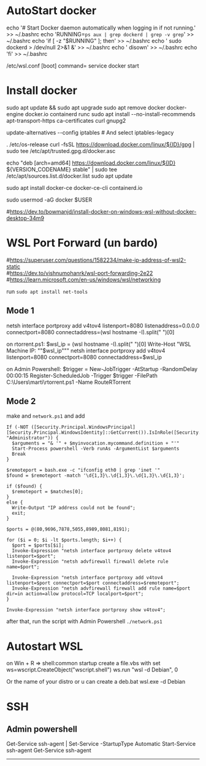 # AutoStart docker

echo '# Start Docker daemon automatically when logging in if not running.' >> ~/.bashrc
echo 'RUNNING=`ps aux | grep dockerd | grep -v grep`' >> ~/.bashrc
echo 'if [ -z "$RUNNING" ]; then' >> ~/.bashrc
echo ' sudo dockerd > /dev/null 2>&1 &' >> ~/.bashrc
echo ' disown' >> ~/.bashrc
echo 'fi' >> ~/.bashrc

/etc/wsl.conf
[boot]
command= service docker start

# Install docker

sudo apt update && sudo apt upgrade
sudo apt remove docker docker-engine docker.io containerd runc
sudo apt install --no-install-recommends apt-transport-https ca-certificates curl gnupg2

update-alternatives --config iptables # And select iptables-legacy

. /etc/os-release
curl -fsSL https://download.docker.com/linux/${ID}/gpg | sudo tee /etc/apt/trusted.gpg.d/docker.asc

echo "deb [arch=amd64] https://download.docker.com/linux/${ID} ${VERSION_CODENAME} stable" | sudo tee /etc/apt/sources.list.d/docker.list
sudo apt update

sudo apt install docker-ce docker-ce-cli containerd.io

sudo usermod -aG docker $USER

#https://dev.to/bowmanjd/install-docker-on-windows-wsl-without-docker-desktop-34m9

# WSL Port Forward (un bardo)

#https://superuser.com/questions/1582234/make-ip-address-of-wsl2-static  
#https://dev.to/vishnumohanrk/wsl-port-forwarding-2e22  
#https://learn.microsoft.com/en-us/windows/wsl/networking

run `sudo apt install net-tools`

## Mode 1

netsh interface portproxy add v4tov4 listenport=8080 listenaddress=0.0.0.0 connectport=8080 connectaddress=(wsl hostname -I).split(" ")[0]

on rtorrent.ps1:
$wsl_ip = (wsl hostname -I).split(" ")[0]
Write-Host "WSL Machine IP: ""$wsl_ip"""
netsh interface portproxy add v4tov4 listenport=8080 connectport=8080 connectaddress=$wsl_ip

on Admin Powershell:
$trigger = New-JobTrigger -AtStartup -RandomDelay 00:00:15
Register-ScheduledJob -Trigger $trigger -FilePath C:\Users\marti\rtorrent.ps1 -Name RouteRTorrent

## Mode 2

make and `network.ps1` and add

```
If (-NOT ([Security.Principal.WindowsPrincipal][Security.Principal.WindowsIdentity]::GetCurrent()).IsInRole([Security.Principal.WindowsBuiltInRole] "Administrator")) {
  $arguments = "& '" + $myinvocation.mycommand.definition + "'"
  Start-Process powershell -Verb runAs -ArgumentList $arguments
  Break
}

$remoteport = bash.exe -c "ifconfig eth0 | grep 'inet '"
$found = $remoteport -match '\d{1,3}\.\d{1,3}\.\d{1,3}\.\d{1,3}';

if ($found) {
  $remoteport = $matches[0];
}
else {
  Write-Output "IP address could not be found";
  exit;
}

$ports = @(80,9696,7878,5055,8989,8081,8191);

for ($i = 0; $i -lt $ports.length; $i++) {
  $port = $ports[$i];
  Invoke-Expression "netsh interface portproxy delete v4tov4 listenport=$port";
  Invoke-Expression "netsh advfirewall firewall delete rule name=$port";

  Invoke-Expression "netsh interface portproxy add v4tov4 listenport=$port connectport=$port connectaddress=$remoteport";
  Invoke-Expression "netsh advfirewall firewall add rule name=$port dir=in action=allow protocol=TCP localport=$port";
}

Invoke-Expression "netsh interface portproxy show v4tov4";
```

after that, run the script with Admin Powershell `./network.ps1`

# Autostart WSL

on Win + R => shell:common startup
create a file.vbs with
set ws=wscript.CreateObject("wscript.shell")
ws.run "wsl -d Debian", 0

Or the name of your distro
or u can create a deb.bat
wsl.exe -d Debian

# SSH

## Admin powershell

Get-Service ssh-agent | Set-Service -StartupType Automatic
Start-Service ssh-agent
Get-Service ssh-agent

---
